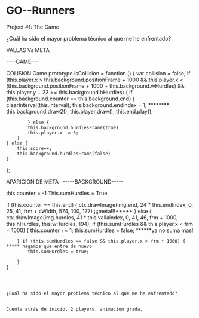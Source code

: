 # GO--Runners
Project #1: The Game



¿Cuál ha sido el mayor problema técnico al que me he enfrentado?

VALLAS Vs META

----GAME---

COLISION
Game.prototype.isCollision = function () {
    var collision = false;
    if (this.player.x > this.background.positionFrame + 1000
        && this.player.x < (this.background.positionFrame + 1000 + this.background.wHurdles)
        && this.player.y + 23 >= this.background.hHurdles) {
        if (this.background.counter == this.background.end) {
            clearInterval(this.interval);
            this.background.endIndex = 1; ********
            this.background.draw2();
            this.player.draw();
            this.end.play();
            
            } else {
            this.background.hurdlesFrame(true)
            this.player.x -= 3;
        }
    } else {
        this.score++;
        this.background.hurdlesFrame(false)
    }
};

APARICION DE META
------BACKGROUND-----

this.counter = -1
This.sumHurdles = True




 if (this.counter == this.end) {
        ctx.drawImage(img.end, 24 * this.endIndex, 0, 25, 41, frm + cWidth, 574, 100, 177) ¡¡¡meta!!!+++++
    } else {
        ctx.drawImage(img.hurdles, 41 * this.vallaindex, 0, 41, 46, frm + 1000, this.hHurdles, this.wHurdles, 194);
        if (this.sumHurdles && this.player.x < frm + 1000) {
            this.counter += 1;
            this.sumHurdles = false;  ******ya no suma mas!

        } if (this.sumHurdles == false && this.player.x > frm + 1000) { ***** hagamos que entre de nuevo
            this.sumHurdles = true;
            
        }
    }
    
    
    
    
    ¿Cuál ha sido el mayor problema técnico al que me he enfrentado?
    
    
    Cuenta atrás de inicio, 2 players, animacion grada.
    
    
